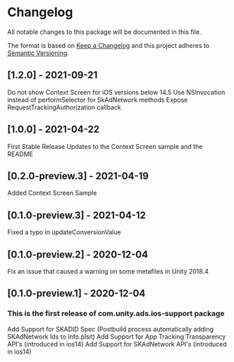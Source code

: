 # Changelog

All notable changes to this package will be documented in this file.

The format is based on [Keep a Changelog](http://keepachangelog.com/en/1.0.0/)
and this project adheres to [Semantic Versioning](http://semver.org/spec/v2.0.0.html).

## [1.2.0] - 2021-09-21
Do not show Context Screen for iOS versions below 14.5
Use NSInvocation instead of performSelector for SkAdNetwork methods
Expose RequestTrackingAuthorization callback

## [1.0.0] - 2021-04-22
First Stable Release
Updates to the Context Screen sample and the README

## [0.2.0-preview.3] - 2021-04-19
Added Context Screen Sample

## [0.1.0-preview.3] - 2021-04-12
Fixed a typo in updateConversionValue

## [0.1.0-preview.2] - 2020-12-04
Fix an issue that caused a warning on some metafiles in Unity 2018.4

## [0.1.0-preview.1] - 2020-12-04

### This is the first release of com.unity.ads.ios-support package
Add Support for SKADID Spec (Postbuild process automatically adding SKAdNetwork Ids to Info.plsit)
Add Support for App Tracking Transparency API's (introduced in ios14)
Add Support for SKAdNetwork API's (introduced in ios14)
